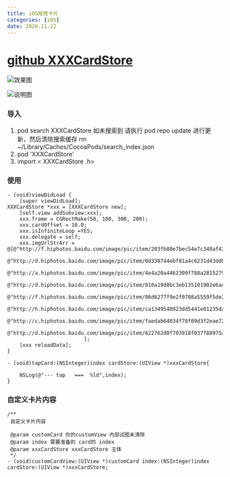 ```yaml
---
title: iOS拖拽卡片
categories: [iOS]
date: 2020-11-22
---
```

# [github XXXCardStore](https://github.com/xxxIxxxx/XXXCardStore)

![效果图](http://upload-images.jianshu.io/upload_images/2331323-86f449d502adaa19.gif?imageMogr2/auto-orient/strip)

![说明图](http://upload-images.jianshu.io/upload_images/2331323-70de1ba83f9ad822.jpg?imageMogr2/auto-orient/strip%7CimageView2/2/w/1240)

### 导入
1. pod search XXXCardStore
如未搜索到 请执行 pod repo update 进行更新，然后清除搜索缓存 rm ~/Library/Caches/CocoaPods/search_index.json
2. pod 'XXXCardStore'
3. import < XXXCardStore .h>


### 使用
```
- (void)viewDidLoad {
    [super viewDidLoad];
XXXCardStore *xxx = [XXXCardStore new];
    [self.view addSubview:xxx];
    xxx.frame = CGRectMake(50, 100, 300, 200);
    xxx.cardOffset = 10.0;
    xxx.isInfiniteLoop =YES;
    xxx.delegate = self;
    xxx.imgUrlStrArr = @[@"http://f.hiphotos.baidu.com/image/pic/item/203fb80e7bec54e7c340af43b2389b504fc26a3b.jpg",
                         @"http://d.hiphotos.baidu.com/image/pic/item/0d338744ebf81a4c6231d43ddb2a6059242da6c6.jpg",
                         @"http://a.hiphotos.baidu.com/image/pic/item/4e4a20a4462309f788a28152790e0cf3d6cad6a4.jpg",
                         @"http://d.hiphotos.baidu.com/image/pic/item/810a19d8bc3eb135101902e6ad1ea8d3fc1f4494.jpg",
                         @"http://f.hiphotos.baidu.com/image/pic/item/86d6277f9e2f0708a5559f5de224b899a901f21f.jpg",
                         @"http://h.hiphotos.baidu.com/image/pic/item/ca1349540923dd5441e81235da09b3de9d8248d7.jpg",
                         @"http://c.hiphotos.baidu.com/image/pic/item/faedab64034f78f09d3f2eae72310a55b3191cb2.jpg",
                         @"http://d.hiphotos.baidu.com/image/pic/item/622762d0f703918f037f88975a3d269758eec4c5.jpg"
                         ];
    [xxx reloadData];
}

- (void)tapCard:(NSInteger)index cardStore:(UIView *)xxxCardStore{

    NSLog(@"--- tap   ===  %ld",index);
}

```


### 自定义卡片内容
```
/**
 自定义卡片内容
 
 @param customCard 你的customView 内部试图未清除
 @param index 需要准备的 card的 index
 @param xxxCardStore xxxCardStore 主体
 */
- (void)customCardView:(UIView *)customCard index:(NSInteger)index cardStore:(UIView *)xxxCardStore;
```

